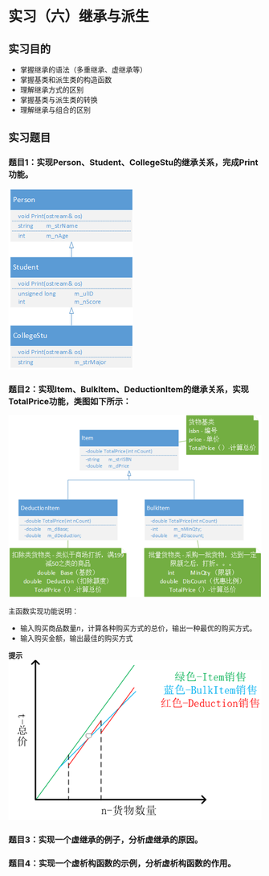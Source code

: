 # 实习（六）继承与派生

## 实习目的
- 掌握继承的语法（多重继承、虚继承等）
- 掌握基类和派生类的构造函数
- 理解继承方式的区别
- 掌握基类与派生类的转换
- 理解继承与组合的区别

## 实习题目
### 题目1：实现Person、Student、CollegeStu的继承关系，完成Print功能。
![继承关系图](../png/Ex6_1_Inheritance.png)

### 题目2：实现Item、BulkItem、DeductionItem的继承关系，实现TotalPrice功能，类图如下所示：
![类关系图](../png/Ex6_2_Sell.png)

主函数实现功能说明：

- 输入购买商品数量$n$，计算各种购买方式的总价，输出一种最优的购买方式。
- 输入购买金额，输出最佳的购买方式

**提示**![三种情况下，总价-数量图](../png/Ex6_2_Total_Price.png)

### 题目3：实现一个虚继承的例子，分析虚继承的原因。

### 题目4：实现一个虚析构函数的示例，分析虚析构函数的作用。